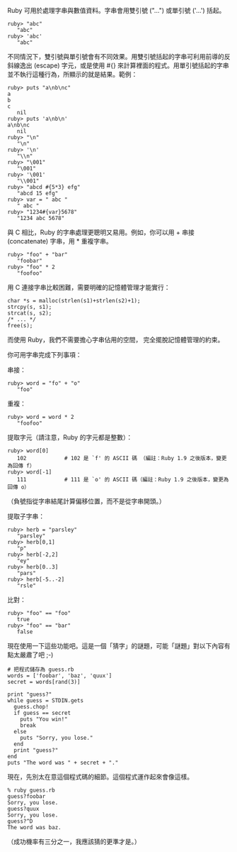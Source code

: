 Ruby 可用於處理字串與數值資料。字串會用雙引號 ("...") 或單引號 ('...') 括起。

    ruby> "abc"
       "abc"
    ruby> 'abc'
       "abc"

不同情況下，雙引號與單引號會有不同效果。用雙引號括起的字串可利用前導的反斜線逸出 (escape) 字元，或是使用 #{} 來計算裡面的程式。用單引號括起的字串並不執行這種行為，所顯示的就是結果。範例：

    ruby> puts "a\nb\nc"
    a
    b
    c
       nil
    ruby> puts 'a\nb\n'
    a\nb\nc
       nil
    ruby> "\n"
       "\n"
    ruby> '\n'
       "\\n"
    ruby> "\001"
       "\001"
    ruby> '\001'
       "\\001"
    ruby> "abcd #{5*3} efg"
       "abcd 15 efg"
    ruby> var = " abc "
       " abc "
    ruby> "1234#{var}5678"
       "1234 abc 5678"

與 C 相比，Ruby 的字串處理更聰明又易用。例如，你可以用 + 串接 (concatenate) 字串，用 * 重複字串。

    ruby> "foo" + "bar"
       "foobar"
    ruby> "foo" * 2
       "foofoo"

用 C 連接字串比較困難，需要明確的記憶體管理才能實行：

    char *s = malloc(strlen(s1)+strlen(s2)+1);
    strcpy(s, s1);
    strcat(s, s2);
    /* ... */
    free(s);

而使用 Ruby，我們不需要擔心字串佔用的空間， 完全擺脫記憶體管理的約束。

你可用字串完成下列事項：

串接：

    ruby> word = "fo" + "o"
       "foo"

重複：

    ruby> word = word * 2
       "foofoo"

提取字元（請注意，Ruby 的字元都是整數）：

    ruby> word[0]
       102            # 102 是 `f' 的 ASCII 碼 （編註：Ruby 1.9 之後版本，變更為回傳 f）
    ruby> word[-1]
       111            # 111 是 `o' 的 ASCII 碼（編註：Ruby 1.9 之後版本，變更為回傳 o）

（負號指從字串結尾計算偏移位置，而不是從字串開頭。）

提取子字串：

    ruby> herb = "parsley"
       "parsley"
    ruby> herb[0,1]
       "p"
    ruby> herb[-2,2]
       "ey"
    ruby> herb[0..3]
       "pars"
    ruby> herb[-5..-2]
       "rsle"

比對：

    ruby> "foo" == "foo"
       true
    ruby> "foo" == "bar"
       false

現在使用一下這些功能吧。這是一個「猜字」的謎題，可能「謎題」對以下內容有點太嚴肅了吧 ;-)

    # 把程式儲存為 guess.rb
    words = ['foobar', 'baz', 'quux']
    secret = words[rand(3)]

    print "guess?"
    while guess = STDIN.gets
      guess.chop!
      if guess == secret
        puts "You win!"
        break
      else
        puts "Sorry, you lose."
      end
      print "guess?"
    end
    puts "The word was " + secret + "."

現在，先別太在意這個程式碼的細節。這個程式運作起來會像這樣。

    % ruby guess.rb
    guess?foobar
    Sorry, you lose.
    guess?quux
    Sorry, you lose.
    guess?^D
    The word was baz.
    
（成功機率有三分之一，我應該猜的更準才是。）